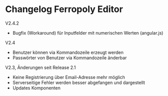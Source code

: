 # Changelog Ferropoly Editor


V2.4.2
* Bugfix (Workaround) für Inputfelder mit numerischen Werten (angular.js)

V2.4
* Benutzer können via Kommandozeile erzeugt werden
* Passwörter von Benutzer via Kommandozeile änderbar

V2.3, Änderungen seit Release 2.1
* Keine Registrierung über Email-Adresse mehr möglich
* Serverseitige Fehler werden besser abgefangen und dargestellt
* Updates Komponenten
